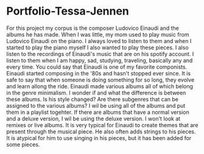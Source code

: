 # Portfolio-Tessa-Jennen
For this project my corpus is the composer Ludovico Einaudi and the albums he has made. When I was little, my mom used to play music from Ludovico Einaudi on the piano. I always loved to listen to them and when I started to play the piano myself I also wanted to play these pieces. I also listen to the recordings of Einaudi's music that are on his spotify account. I listen to them when I am happy, sad, studying, traveling, basically any and every time. You could say that Einaudi is one of my favorite componists. Einaudi started composing in the '80s and hasn't stopped ever since. It is safe to say that when someone is doing something for so long, they evolve and learn allong the ride. Einaudi made various albums all of which belong in the genre minimalism. I wonder if and what the difference is between these albums. Is his style changed? Are there subgenres that can be assigned to the various albums? I wil be using all of the albums and put them in a playlist togehter. If there are albums that have a normal version and a deluxe version, I wil be using the deluxe version. I won't look at remixes or live albums. It is very typical for Einaudi to create themes that are present through the musical piece. He also often adds strings to his pieces. It is atypical for him to use singing in his pieces, but it has been added for some pieces.
